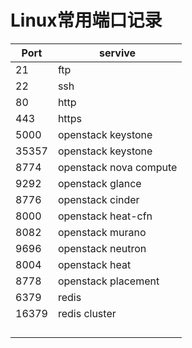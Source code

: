 # Linux常用端口记录



| Port  | servive                 |
| ----- | ----------------------- |
| 21    | ftp                     |
| 22    | ssh                     |
| 80    | http                    |
| 443   | https                   |
| 5000  | openstack keystone      |
| 35357 | openstack  keystone     |
| 8774  | openstack  nova compute |
| 9292  | openstack glance        |
| 8776  | openstack cinder        |
| 8000  | openstack heat-cfn      |
| 8082  | openstack murano        |
| 9696  | openstack neutron       |
| 8004  | openstack heat          |
| 8778  | openstack placement     |
| 6379  | redis                   |
| 16379 | redis cluster           |
|       |                         |
|       |                         |
|       |                         |
|       |                         |

